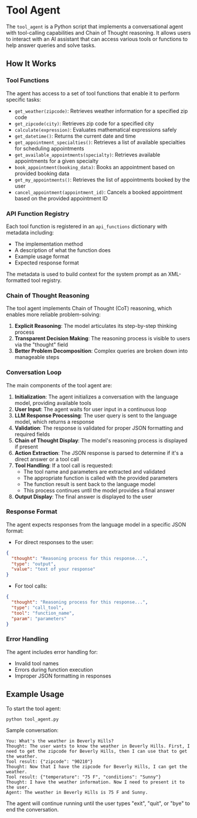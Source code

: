 # Tool Agent

The `tool_agent` is a Python script that implements a conversational agent with tool-calling capabilities and Chain of Thought reasoning. It allows users to interact with an AI assistant that can access various tools or functions to help answer queries and solve tasks.

## How It Works

### Tool Functions

The agent has access to a set of tool functions that enable it to perform specific tasks:

- `get_weather(zipcode)`: Retrieves weather information for a specified zip code
- `get_zipcode(city)`: Retrieves zip code for a specified city
- `calculate(expression)`: Evaluates mathematical expressions safely
- `get_datetime()`: Returns the current date and time
- `get_appointment_specialties()`: Retrieves a list of available specialties for scheduling appointments
- `get_available_appointments(specialty)`: Retrieves available appointments for a given specialty
- `book_appointment(booking_data)`: Books an appointment based on provided booking data
- `get_my_appointments()`: Retrieves the list of appointments booked by the user
- `cancel_appointment(appointment_id)`: Cancels a booked appointment based on the provided appointment ID

### API Function Registry

Each tool function is registered in an `api_functions` dictionary with metadata including:
- The implementation method
- A description of what the function does
- Example usage format
- Expected response format

The metadata is used to build context for the system prompt as an XML-formatted tool registry.

### Chain of Thought Reasoning

The tool agent implements Chain of Thought (CoT) reasoning, which enables more reliable problem-solving:

1. **Explicit Reasoning**: The model articulates its step-by-step thinking process
2. **Transparent Decision Making**: The reasoning process is visible to users via the "thought" field
3. **Better Problem Decomposition**: Complex queries are broken down into manageable steps

### Conversation Loop

The main components of the tool agent are:

1. **Initialization**: The agent initializes a conversation with the language model, providing available tools
2. **User Input**: The agent waits for user input in a continuous loop
3. **LLM Response Processing**: The user query is sent to the language model, which returns a response
4. **Validation**: The response is validated for proper JSON formatting and required fields
5. **Chain of Thought Display**: The model's reasoning process is displayed if present
6. **Action Extraction**: The JSON response is parsed to determine if it's a direct answer or a tool call
7. **Tool Handling**: If a tool call is requested:
   - The tool name and parameters are extracted and validated
   - The appropriate function is called with the provided parameters
   - The function result is sent back to the language model
   - This process continues until the model provides a final answer
8. **Output Display**: The final answer is displayed to the user

### Response Format

The agent expects responses from the language model in a specific JSON format:

- For direct responses to the user:
```json
{
  "thought": "Reasoning process for this response...",
  "type": "output",
  "value": "text of your response"
}
```

- For tool calls:
```json
{
  "thought": "Reasoning process for this response...",
  "type": "call_tool",
  "tool": "function_name",
  "param": "parameters"
}
```

### Error Handling

The agent includes error handling for:
- Invalid tool names
- Errors during function execution
- Improper JSON formatting in responses

## Example Usage

To start the tool agent:

```python
python tool_agent.py
```

Sample conversation:
```
You: What's the weather in Beverly Hills?
Thought: The user wants to know the weather in Beverly Hills. First, I need to get the zipcode for Beverly Hills, then I can use that to get the weather.
Tool result: {"zipcode": "90210"}
Thought: Now that I have the zipcode for Beverly Hills, I can get the weather.
Tool result: {"temperature": "75 F", "conditions": "Sunny"}
Thought: I have the weather information. Now I need to present it to the user.
Agent: The weather in Beverly Hills is 75 F and Sunny.
```

The agent will continue running until the user types "exit", "quit", or "bye" to end the conversation.